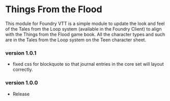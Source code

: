 <h1>Things From the Flood</h1>

<p>This module for Foundry VTT is a simple module to update the look and feel of the Tales from the Loop system (available in the Foundry Client) to align with the Things from the Flood game book. All the character types and such are in the Tales from the Loop system on the Teen character sheet.  </p>


<h3> version 1.0.1 </h3>

* fixed css for blockquote so that journal entries in the core set will layout correctly.



<h3> version 1.0.0 </h3>

* Release
